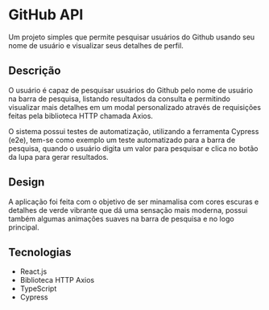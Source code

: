# GitHub API

Um projeto simples que permite pesquisar usuários do Github usando seu nome de usuário e visualizar seus detalhes de perfil.

## Descrição

O usuário é capaz de pesquisar usuários do Github pelo nome de usuário na barra de pesquisa, listando resultados da consulta e permitindo visualizar mais detalhes em um modal personalizado através de requisições feitas pela biblioteca HTTP chamada Axios.

O sistema possui testes de automatização, utilizando a ferramenta Cypress (e2e), tem-se como exemplo um teste automatizado para a barra de pesquisa, quando o usuário digita um valor para pesquisar e clica no botão da lupa para gerar resultados.

## Design

A aplicação foi feita com o objetivo de ser minamalisa com cores escuras e detalhes de verde vibrante que dá uma sensação mais moderna, possui também algumas animações suaves na barra de pesquisa e no logo principal.

## Tecnologias

* React.js
* Biblioteca HTTP Axios
* TypeScript
* Cypress
